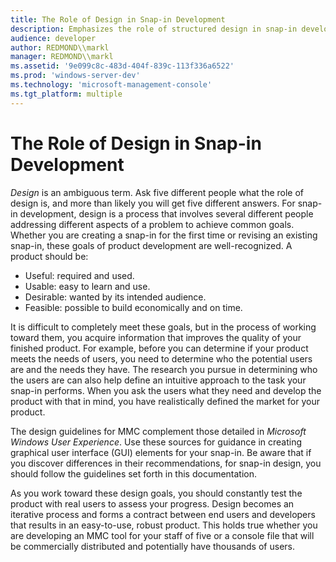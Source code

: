 ```yaml
---
title: The Role of Design in Snap-in Development
description: Emphasizes the role of structured design in snap-in development.
audience: developer
author: REDMOND\\markl
manager: REDMOND\\markl
ms.assetid: '9e099c8c-483d-404f-839c-113f336a6522'
ms.prod: 'windows-server-dev'
ms.technology: 'microsoft-management-console'
ms.tgt_platform: multiple
---
```


# The Role of Design in Snap-in Development

*Design* is an ambiguous term. Ask five different people what the role of design is, and more than likely you will get five different answers. For snap-in development, design is a process that involves several different people addressing different aspects of a problem to achieve common goals. Whether you are creating a snap-in for the first time or revising an existing snap-in, these goals of product development are well-recognized. A product should be:

-   Useful: required and used.
-   Usable: easy to learn and use.
-   Desirable: wanted by its intended audience.
-   Feasible: possible to build economically and on time.

It is difficult to completely meet these goals, but in the process of working toward them, you acquire information that improves the quality of your finished product. For example, before you can determine if your product meets the needs of users, you need to determine who the potential users are and the needs they have. The research you pursue in determining who the users are can also help define an intuitive approach to the task your snap-in performs. When you ask the users what they need and develop the product with that in mind, you have realistically defined the market for your product.

The design guidelines for MMC complement those detailed in *Microsoft Windows User Experience*. Use these sources for guidance in creating graphical user interface (GUI) elements for your snap-in. Be aware that if you discover differences in their recommendations, for snap-in design, you should follow the guidelines set forth in this documentation.

As you work toward these design goals, you should constantly test the product with real users to assess your progress. Design becomes an iterative process and forms a contract between end users and developers that results in an easy-to-use, robust product. This holds true whether you are developing an MMC tool for your staff of five or a console file that will be commercially distributed and potentially have thousands of users.

 

 




